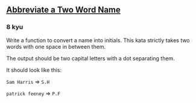 <h2><a href=https://www.codewars.com/kata/57eadb7ecd143f4c9c0000a3/train/java target="_blank">Abbreviate a Two Word Name</a></h2><h3>8 kyu</h3><p>Write a function to convert a name into initials. This kata strictly takes two words with one space in between them.</p><p>The output should be two capital letters with a dot separating them.</p><p>It should look like this:</p><p><code>Sam Harris</code> =&gt; <code>S.H</code></p><p><code>patrick feeney</code> =&gt; <code>P.F</code></p>